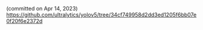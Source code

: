 

(committed on Apr 14, 2023)
https://github.com/ultralytics/yolov5/tree/34cf749958d2dd3ed1205f6bb07e0f20f6e2372d 